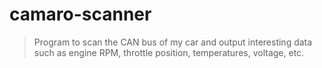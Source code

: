 # camaro-scanner

> Program to scan the CAN bus of my car and output interesting data such as engine RPM, throttle position, temperatures, voltage, etc.
